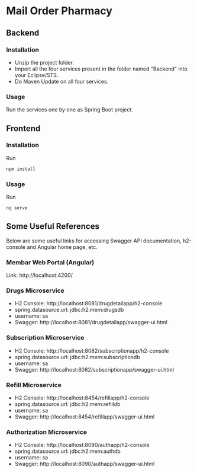 # Mail Order Pharmacy

## Backend

### Installation

- Unzip the project folder.
- Import all the four services present in the folder named "Backend" into your Eclipse/STS.
- Do Maven Update on all four services.

### Usage

Run the services one by one as Spring Boot project.

## Frontend

### Installation

Run

```bash
npm install
```

### Usage

Run

```bash
ng serve
```

## Some Useful References

Below are some useful links for accessing Swagger API documentation, h2-console and Angular home page, etc.

### Membar Web Portal (Angular)

Link: http://localhost:4200/

### Drugs Microservice

- H2 Console: http://localhost:8081/drugdetailapp/h2-console
- spring.datasource.url: jdbc:h2:mem:drugsdb
- username: sa
- Swagger: http://localhost:8081/drugdetailapp/swagger-ui.html

### Subscription Microservice

- H2 Console: http://localhost:8082/subscriptionapp/h2-console
- spring.datasource.url: jdbc:h2:mem:subscriptiondb
- username: sa
- Swagger: http://localhost:8082/subscriptionapp/swagger-ui.html

### Refill Microservice

- H2 Console: http://localhost:8454/refillapp/h2-console
- spring.datasource.url: jdbc:h2:mem:refilldb
- username: sa
- Swagger: http://localhost:8454/refillapp/swagger-ui.html

### Authorization Microservice

- H2 Console: http://localhost:8090/authapp/h2-console
- spring.datasource.url: jdbc:h2:mem:authdb
- username: sa
- Swagger: http://localhost:8090/authapp/swagger-ui.html
